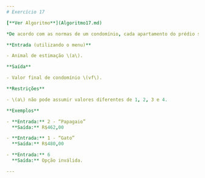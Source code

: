 ```yaml
---
# Exercício 17

[**Ver Algoritmo**](Algoritmo17.md)

*De acordo com as normas de um condomínio, cada apartamento do prédio só pode ter um único animal de estimação entre gato, papagaio ou cão. Cada apartamento paga em média R$450,00 de condomínio mais uma taxa extra caso possua um animal de estimação. A saber, são pagos R$50,00 se tiver um cão, R$12,00 se tiver um papagaio e R$30,00 se tiver um gato. Caso o apartamento não tenha nenhum animal de estimação é dado uma redução de R$20,00 no valor de seu condomínio.*

**Entrada (utilizando o menu)**

- Animal de estimação \(a\).

**Saída**

- Valor final de condomínio \(vf\).

**Restrições**

- \(a\) não pode assumir valores diferentes de 1, 2, 3 e 4.

**Exemplos**

- **Entrada:** 2 - “Papagaio”  
  **Saída:** R$462,00

- **Entrada:** 1 - “Gato”  
  **Saída:** R$480,00

- **Entrada:** 6  
  **Saída:** Opção inválida.

---
```

